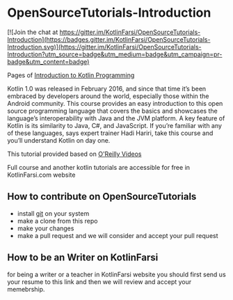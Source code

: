 # OpenSourceTutorials-Introduction

[![Join the chat at https://gitter.im/KotlinFarsi/OpenSourceTutorials-Introduction](https://badges.gitter.im/KotlinFarsi/OpenSourceTutorials-Introduction.svg)](https://gitter.im/KotlinFarsi/OpenSourceTutorials-Introduction?utm_source=badge&utm_medium=badge&utm_campaign=pr-badge&utm_content=badge)

Pages of [Introduction to Kotlin Programming](https://kotlinfarsi.com/course/learning-kotlin-intro/)

Kotlin 1.0 was released in February 2016, and since that time it’s been embraced by developers around the world, especially those within the Android community. This course provides an easy introduction to this open source programming language that covers the basics and showcases the language’s interoperability with Java and the JVM platform. A key feature of Kotlin is its similarity to Java, C#, and JavaScript. If you’re familiar with any of these languages, says expert trainer Hadi Hariri, take this course and you’ll understand Kotlin on day one.

This tutorial provided based on [O'Reilly Videos](http://shop.oreilly.com/product/0636920052982.do)

Full course and another kotlin tutorials are accessible for free in KotlinFarsi.com website

## How to contribute on OpenSourceTutorials

 - install [git](https://git-scm.com/downloads) on your system
 - make a clone from this repo
 - make your changes
 - make a pull request and we will consider and accept your pull request

## How to be an Writer on KotlinFarsi

 for being a writer or a teacher in KotlinFarsi website you should first send us your resume to this link and then we will review and accept your memebrship.
